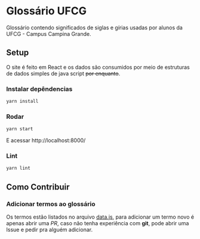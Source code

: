 # Glossário UFCG

Glossário contendo significados de siglas e gírias usadas por alunos da UFCG - Campus Campina Grande.

## Setup

O site é feito em React e os dados são consumidos por meio de estruturas de dados simples de java script ~~por enquanto~~.

### Instalar depêndencias
```sh
yarn install
```

### Rodar
```sh
yarn start
```

E acessar http://localhost:8000/

### Lint
```sh
yarn lint
```

## Como Contribuir

### Adicionar termos ao glossário
Os termos estão listados no arquivo [data.js](/src/lib/data.js), para adicionar um termo novo é apenas abrir uma _PR_, caso não tenha experiência com **git**, pode abrir uma Issue e pedir pra alguém adicionar.